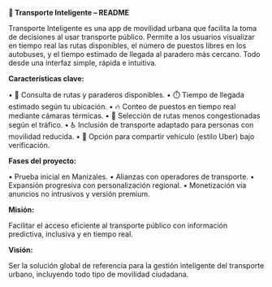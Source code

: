**📱 Transporte Inteligente – README**

Transporte Inteligente es una app de movilidad urbana que facilita la toma de decisiones al usar transporte público. 
Permite a los usuarios visualizar en tiempo real las rutas disponibles, el número de puestos libres en los autobuses, 
y el tiempo estimado de llegada al paradero más cercano. Todo desde una interfaz simple, rápida e intuitiva.

**Características clave:**

• 🚌 Consulta de rutas y paraderos disponibles. 
• ⏱️ Tiempo de llegada estimado según tu ubicación. 
• 🔥 Conteo de puestos en tiempo real mediante cámaras térmicas. 
• 📍 Selección de rutas menos congestionadas según el tráfico. 
• ♿ Inclusión de transporte adaptado para personas con movilidad reducida. 
• 🚗 Opción para compartir vehículo (estilo Uber) bajo verificación.

**Fases del proyecto:**

• Prueba inicial en Manizales. 
• Alianzas con operadores de transporte. 
• Expansión progresiva con personalización regional. 
• Monetización vía anuncios no intrusivos y versión premium.

**Misión:**

Facilitar el acceso eficiente al transporte público con información predictiva, inclusiva y en tiempo real.

**Visión:**

Ser la solución global de referencia para la gestión inteligente del transporte urbano, incluyendo todo tipo de movilidad ciudadana.
